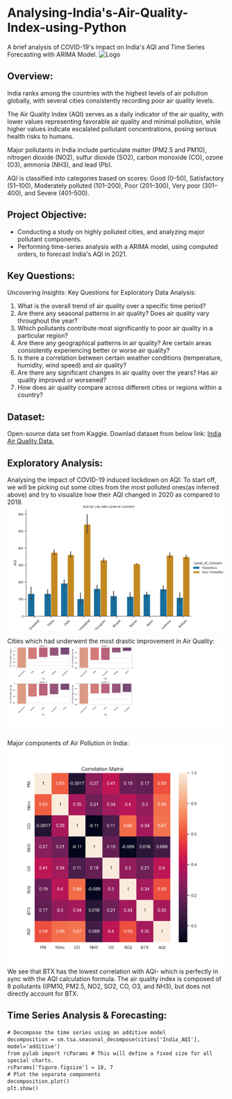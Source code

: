 # Analysing-India's-Air-Quality-Index-using-Python
A brief analysis of COVID-19's impact on India's AQI and Time Series Forecasting with ARIMA Model.
![Logo](https://images.indianexpress.com/2018/11/air-pollution-759.jpg)

## Overview:
India ranks among the countries with the highest levels of air pollution globally, with several cities consistently recording poor air quality levels.

The Air Quality Index (AQI) serves as a daily indicator of the air quality, with lower values representing favorable air quality and minimal pollution, while higher values indicate escalated pollutant concentrations, posing serious health risks to humans.

Major pollutants in India include particulate matter (PM2.5 and PM10), nitrogen dioxide (NO2), sulfur dioxide (SO2), carbon monoxide (CO), ozone (O3), ammonia (NH3), and lead (Pb). 

 AQI is classified into categories based on scores: Good (0–50), Satisfactory (51–100), Moderately polluted (101–200), Poor (201–300), Very poor (301–400), and Severe (401–500).

## Project Objective:
* Conducting a study on highly polluted cities, and analyzing major pollutant components.
* Performing time-series analysis with a ARIMA model, using computed orders, to forecast India's AQI in 2021.

## Key Questions:
Uncovering Insights: Key Questions for Exploratory Data Analysis:
1.	What is the overall trend of air quality over a specific time period?
2.	Are there any seasonal patterns in air quality? Does air quality vary throughout the year?
3.	Which pollutants contribute most significantly to poor air quality in a particular region?
4.	Are there any geographical patterns in air quality? Are certain areas consistently experiencing better or worse air quality?
5.	Is there a correlation between certain weather conditions (temperature, humidity, wind speed) and air quality?
6.	Are there any significant changes in air quality over the years? Has air quality improved or worsened?
7.	How does air quality compare across different cities or regions within a country?

## Dataset:
Open-source data set from Kaggle. Downlad dataset from below link:
[India Air Quality Data.](https://www.kaggle.com/datasets/rohanrao/air-quality-data-in-india)

## Exploratory Analysis:
Analysing the impact of COVID-19 induced lockdown on AQI:
To start off, we will be picking out some cities from the most polluted ones(as inferred above) and try to visualize how their AQI changed in 2020 as compared to 2019.
![Top 10 Most Polluted Cities of India](https://github.com/malvika-mall/Analysing-India-s-Air-Quality-Index-using-Python/blob/main/04%20Analysis/Visualizations/Catplot%2010%20Most%20Polluted%20City%20%26%20AQI.png)

Cities which had underwent the most drastic improvement in Air Quality:
![bar](https://github.com/malvika-mall/Analysing-India-s-Air-Quality-Index-using-Python/blob/main/04%20Analysis/Visualizations/Covid%20impact.jpg)

Major components of Air Pollution in India:
![corr](https://github.com/malvika-mall/Analysing-India-s-Air-Quality-Index-using-Python/blob/main/04%20Analysis/Visualizations/Correlation%20Matrix.png?raw=true)
We see that BTX has the lowest correlation with AQI- which is perfectly in sync with the AQI calculation formula. The air quality index is composed of 8 pollutants ((PM10, PM2.5, NO2, SO2, CO, O3, and NH3), but does not directly account for BTX.

## Time Series Analysis & Forecasting:
```
# Decompose the time series using an additive model
decomposition = sm.tsa.seasonal_decompose(cities['India_AQI'], model='additive')
from pylab import rcParams # This will define a fixed size for all special charts.
rcParams['figure.figsize'] = 18, 7
# Plot the separate components
decomposition.plot()
plt.show()
```



